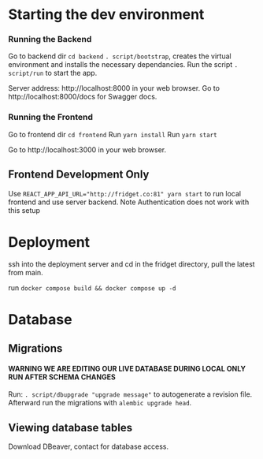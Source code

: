 # Starting the dev environment


### Running the Backend

Go to backend dir ```cd backend```
```. script/bootstrap```, creates the virtual environment and installs the necessary dependancies.
Run the script ```. script/run``` to start the app.

Server address: http://localhost:8000 in your web browser.
Go to http://localhost:8000/docs for Swagger docs.

### Running the Frontend

Go to frontend dir ```cd frontend```
Run ```yarn install```
Run ```yarn start``` 

Go to http://localhost:3000 in your web browser.

## Frontend Development Only
Use ```REACT_APP_API_URL="http://fridget.co:81" yarn start``` to run local frontend and use server backend. Note Authentication does not work with this setup

# Deployment

ssh into the deployment server and cd in the fridget directory, pull the latest from main.

run `docker compose build && docker compose up -d`

# Database

## Migrations 

#### WARNING WE ARE EDITING OUR LIVE DATABASE DURING LOCAL ONLY RUN AFTER SCHEMA CHANGES ####
Run: ```. script/dbupgrade "upgrade message"``` to autogenerate a revision file. Afterward run the migrations with ```alembic upgrade head```.

## Viewing database tables

Download DBeaver, contact for database access. 
